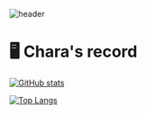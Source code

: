 ![header](https://capsule-render.vercel.app/api?type=waving&color=timeGradient&text=%F0%9F%A4%8DChara%27s%20record%20%F0%9F%A4%8D&fontAlignY=40&animation=twinkling&fontSize=40&fontAlign=50&height=250)

# 🖥️ Chara's record

[![GitHub stats](https://github-readme-stats.vercel.app/api?username=chararecord&include_all_commits=true&show_icons=true&theme=dracula)](https://github.com/chararecord/chararecoard)

[![Top Langs](https://github-readme-stats.vercel.app/api/top-langs/?username=chararecord&layout=compact&theme=dracula)](https://github.com/chararecord/chararecoard)
